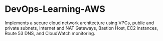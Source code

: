 # DevOps-Learning-AWS
Implements a secure cloud network architecture using VPCs, public and private subnets, Internet and NAT Gateways, Bastion Host, EC2 instances, Route 53 DNS, and CloudWatch monitoring.
